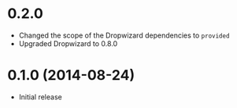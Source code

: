# 0.2.0

* Changed the scope of the Dropwizard dependencies to `provided`
* Upgraded Dropwizard to 0.8.0

# 0.1.0 (2014-08-24)

* Initial release
